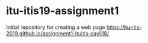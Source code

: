 # itu-itis19-assignment1
Initial repository for creating a web page https://itu-itis-2019.github.io/assignment1-ituitis-cayli18/
